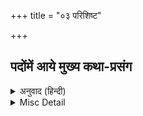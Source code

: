 +++
title = "०३ परिशिष्ट"

+++


## पदोंमें आये मुख्य कथा-प्रसंग


<details><summary>अनुवाद (हिन्दी)</summary>

मत्स्यावतार—  
प्रलयकालमें ब्रह्माजीके असावधान होनेपर दैत्य हयग्रीवने उनके मुखसे निकले वेदोंको हरण कर लिया और पातालमें जा छिपा। इससे व्याकुल होकर ब्रह्माजीने भगवान् की प्रार्थना की। भगवान् नारायणने मत्स्यावतार ग्रहण किया। उन्होंने हयग्रीवको मारकर वेदोंका उद्धार किया।  
ऐसी भी कथा आती है कि किसी कल्पके अन्तमें प्रलयके समय शंखासुर नामके दैत्यने ब्रह्माजीसे वेदोंका हरण कर लिया था। उस जलमें रहनेवाले दैत्यको मत्स्यावतार धारण करके भगवान् ने मारा।  
कच्छपावतार—  
महर्षि दुर्वासाके शापसे इन्द्रकी श्री नष्ट हो गयी। दैत्योंने आक्रमण करके देवताओंके साथ उन्हें पराजित कर दिया। स्वर्गपर दैत्यराज बलिका अधिकार हो गया। देवताओंने भगवान् नारायणकी शरण ली। भगवान् ने उन्हें दैत्योंसे सन्धि करके क्षीरसमुद्रका मन्थन करनेका आदेश दिया। इन्द्र बलिके पास गये। बलि तथा दैत्योंने समुद्र-मन्थनसे प्राप्त अमृतमें समान भाग पानेकी आशामें देवताओंसे सन्धि कर ली। समुद्र-मन्थनके लिये वे लोग मिलकर मन्दराचलको लाने लगे। जब देवता और दैत्य उस महापर्वतको ढोनेमें असमर्थ हो गये, तब भगवान् नारायण स्वयं पर्वतको गरुड़पर रखकर ले आये। क्षीरसमुद्रमें डालनेपर वह पर्वत डूबने लगा। देवता-दैत्य उसे पकड़े नहीं रह सके। भगवान् नारायणने विशाल कच्छपका रूप धारण किया। वे उस पर्वतको अपनी पीठपर उठाये रहे। साथ ही वे अपने चतुर्भुजरूपसे अकेले ही वासुकिनागका मुख एवं पूँछ पकड़कर उसे मन्दराचलमें लपेटे समुद्र-मन्थन भी करते रहे; क्योंकि देवता और दैत्य समुद्र मथते-मथते थक चुके थे। उन लोगोंके किये कुछ हुआ नहीं। उनके थक जानेपर श्रीहरिने मन्थन प्रारम्भ किया। तभी समुद्रसे चौदहों रत्न एवं अमृत निकला।  
वामनावतार—  
भगवान् नारायणने मोहिनीरूप धारण करके समुद्रसे निकला अमृत देवताओंको ही पिला दिया। दैत्योंको अमृत नहीं मिला। इससे क्रुद्ध होकर दैत्योंने देवताओंसे युद्ध छेड़ दिया। युद्धमें देवता विजयी हुए। किंतु शुक्राचार्यने युद्धमें मारे गये दैत्योंको जीवित कर दिया। दैत्यराज बलिने थोड़े ही दिनोंमें अपनी सेवासे आचार्य शुक्रको प्रसन्न कर लिया। शुक्राचार्यकी कृपासे बलिको यज्ञकुण्डसे निकला रथ, दिव्य धनुष तथा अस्त्र-शस्त्र मिले। उन्होंने दैत्योंको साथ लेकर फिर स्वर्गपर चढ़ाई की। देवता उनकी अजेय शक्ति देखकर स्वर्ग छोड़कर भाग गये, किंतु स्वर्गका राज्य तो सौ अश्वमेध-यज्ञ करनेवाला ही स्थायीरूपसे कर सकता है। शुक्राचार्य इस नियमको जानते थे। उन्होंने बलिको पृथ्वीपर लाकर नर्मदा-किनारे अश्वमेध-यज्ञ प्रारम्भ कराया। निन्यानबे अश्वमेध-यज्ञ बलिके निर्विघ्न पूरे हो गये।  
उधर देवमाता अदिति अपने पुत्र देवताओंकी पराजयसे बहुत दुःखी थीं। उन्होंने अपने पति महर्षि कश्यपसे इस दुःखको दूर करनेकी प्रार्थना की। कश्यपजीने उन्हें भगवान् की आराधना करनेको कहा, अदितिकी आराधनासे प्रसन्न होकर भगवान् नारायणने उन्हें दर्शन दिया और उनके पुत्र होकर प्रकट होनेका वरदान भी।  
भगवान् वामनरूपमें अदितिके पुत्र होकर प्रकट हुए। वहाँसे वे बलिकी यज्ञशालामें पधारे। उस समय बलि सौवाँ अश्वमेध-यज्ञ कर रहे थे। बलिने परम तेजस्वी वामनजीका स्वागत तथा पूजन किया और उनसे जो चाहे माँगनेको कहा। वामनभगवान् ने अपने पैरोंसे तीन पैर पृथ्वी माँगी। यद्यपि शुक्राचार्यने बलिको भूमि देनेसे मना किया और बतला दिया कि इस रूपमें साक्षात् विष्णु ही तुम्हें छलने आये हैं; किंतु सत्यवादी बलिने वामनको भूमि देनेका संकल्प कर ही दिया।  
भगवान् वामनने तत्काल विराट्‍रूप प्रकट किया। पूरी पृथ्वी उनके एक पदमें नप गयी। दूसरे पदसे उन्होंने स्वर्ग तथा ऊपरके सब लोक नाप लिये। उस समय भगवान् का वह पद ब्रह्मलोकतक जा पहुँचा। ब्रह्माजीने उसी चरणको धोकर अपने कमण्डलुमें रख लिया। भगवान् का वही चरणोदक गंगाजीके रूपमें पीछे पृथ्वीपर आया।  
बलिने तीसरे पैरके लिये स्थान न देखकर अपना मस्तक आगे कर दिया। भगवान् ने उसके मस्तकपर तीसरा पैर रखा। इस प्रकार छलसे बलिका सब राज्य लेकर वामनभगवान् ने इन्द्रको दे दिया। भगवान् की आज्ञासे दैत्योंके साथ बलि सुतललोक चले गये।  
वाराहावतार—  
ब्रह्माजी अपने ब्रह्मलोकमें बैठे पहले मानसी सृष्टि कर रहे थे। उस समय पृथ्वी समुद्रमें डूब गयी थी। जब ब्रह्माजीने मनुको उत्पन्न करके उन्हें सृष्टिके विस्तारकी आज्ञा दी, तब मनुने कहा—‘मेरी संतानोंके रहनेका स्थान तो पृथ्वी है। उसके उद्धारका यत्न कीजिये।’  
ब्रह्माजी दूसरा कोई उपाय न देखकर भगवान् का ध्यान करने लगे। उसी समय उनकी नाकसे ही अँगूठेके बराबर वाराहशिशुके रूपमें भगवान् प्रकट हुए। तनिक देरमें ही वाराहभगवान् का शरीर पर्वतके समान विशाल हो गया। वे समुद्रके जलमें घुस गये।  
दितिका पुत्र हिरण्याक्ष इतना बलवान् था कि उससे कोई युद्ध कर नहीं सकता था। वह युद्ध करनेके लिये प्रतिद्वन्द्वी ढूँढ़ता तीनों लोकोंमें घूम रहा था। नारदजीने उसे पाताल जाकर वाराहभगवान् से युद्ध करनेको कहा। वह जब पाताल पहुँचा, तब भगवान् वाराह पृथ्वीको दाँतोंपर उठाकर ला रहे थे। हिरण्याक्ष उनके पीछे लग गया। ऊपर आकर भगवान् ने पृथ्वीकी स्थापना की और फिर युद्ध करके हिरण्याक्ष दैत्यको मार दिया।  
नृसिंहावतार—  
भगवान् नारायणने वाराहावतार धारण करके हिरण्याक्षको मार दिया, इससे उसके बड़े भाई हिरण्यकशिपुको बड़ा क्रोध आया। उसने घोर तपस्या प्रारम्भ की। अन्तमें जब ब्रह्माजी प्रसन्न होकर वरदान देने आये, तब उसने कहा—‘मैं आपकी सृष्टिके किसी प्राणीसे, मनुष्य या पशुसे, पृथ्वीमें या आकाशमें, दिनमें या रातमें, घरमें या बाहर, किसी अस्त्र-शस्त्रसे न मारा जाऊँ।’  
यह वरदान पाकर वह अजेय हो गया। स्वर्गपर उसने अधिकार कर लिया। सभी देवता और लोकपाल भयसे उसकी सेवा करने लगे। उसने वेद-पाठ, यज्ञ तथा भगवान् का नाम लेनातक अपराध घोषित कर दिया।  
हिरण्यकशिपुके छोटे पुत्र प्रह्लाद परम भगवद्भक्त थे। वे भगवान् की भक्ति छोड़ दें—इसके लिये हिरण्यकशिपुने उन्हें बहुत समझाया, डराया-धमकाया और जब वे न माने तो उन्हें मार डालनेकी चेष्टा करने लगा। लेकिन विष देकर, अग्निमें डालकर, समुद्रमें डुबाकर, पर्वतसे गिराकर, सर्प तथा सिंहादिके सामने डलवाकर, मारण-प्रयोग करवाकर—इस प्रकार अनेक प्रयत्न करके भी वह प्रह्लादको न मार सका। भगवान् ने सर्वत्र प्रह्लादकी रक्षा की।  
अन्तमें हिरण्यकशिपु स्वयं प्रह्लादको मारनेके लिए उद्यत हुआ। उसने पूछा—‘कहाँ है तेरा भगवान्?’  
प्रह्लादजी बोले—‘मेरे प्रभु तो सर्वत्र हैं।’  
असुरने क्रोधमें पूछा—‘इस खम्भेमें भी है?’  
प्रह्लादके ‘हाँ’ कहते ही उसने वज्रके समान घूँसा खम्भेपर मारा। खम्भा बीचसे फट गया। प्रलयके समान गर्जना करते हुए भगवान् अद्भुतरूपमें प्रकट हो गये। उनका मुख सिंहके समान था और शेष शरीर मनुष्यके समान। नृसिंहभगवान् ने हिरण्यकशिपुको पकड़ लिया। संध्याके समय, द्वारकी चौखटपर ले जाकर अपनी जाँघोंपर पटककर नखोंसे ही भगवान् ने उस असुरका पेट फाड़कर उसे मार दिया।  
परशुराम-अवतार—  
महर्षि जमदग्निके पुत्रके रूपमें भगवान् परशुरामरूपसे प्रकट हुए। उस समय क्षत्रियनरेश प्रजाको पीड़ा देनेवाले, धर्मविरोधी और पापी हो रहे थे। उनका संहार करनेके लिये ही यह अवतार हुआ था। राजा कृतवीर्यके पुत्र अर्जुनके सहस्र भुजाएँ थीं। वह सेनाके साथ एक बार महर्षि जमदग्निके आश्रममें आया। जमदग्निजीने कामधेनु गौके प्रभावसे उसका भली प्रकार स्वागत-सत्कार किया। किंतु कामधेनुकी महिमा देखकर वह दुष्ट राजा ऋषिके न देनेपर बलपूर्वक उनसे वह गाय छीन ले गया।  
उस समय परशुरामजी आश्रममें नहीं थे। लौटनेपर उन्होंने सहस्रार्जुनकी दुष्टता सुनी तो क्रोधमें भरकर दौड़ पड़े। युद्धमें उन्होंने सहस्रार्जुनको मार डाला और अपनी गौ लौटा लाये। किंतु सहस्रार्जुनके पुत्रोंने अपने पिताकी मृत्युका बदला लेनेका निश्चय कर लिया। एक दिन परशुरामजी आश्रमसे बाहर गये हुए थे। उस समय आकर ध्यान करते हुए जमदग्नि ऋषिका मस्तक वे काट ले गये। लौटनेपर परशुरामजीको बड़ा क्रोध आया। उन्होंने सहस्रार्जुनके पुत्रोंको तो मारा ही, पृथ्वीके सभी क्षत्रिय नरेशोंका इक्कीस बार संहार किया। अपने पिताका मस्तक लाकर उन्हें अपने योगबलसे जीवित करके सप्तर्षियोंमें प्रतिष्ठित किया। परशुरामजी अमर हैं। कलियुगके अन्तमें जब भगवान् कल्किरूपसे अवतार लेंगे, तब परशुरामजी कल्किभगवान् को अस्त्र-शस्त्रकी शिक्षा देंगे। अगले मन्वन्तरमें वे भी सप्तर्षियोंमेंसे एक होंगे।  
रामावतार—  
त्रेतामें देवताओं तथा ब्रह्माजीकी प्रार्थनासे पृथ्वीका भार दूर करनेके लिये भगवान् ने अयोध्यामें महाराज दशरथके यहाँ अपने अंशोंके साथ अवतार लिया। महाराज दशरथकी तीन रानियाँ थीं—कौसल्या, कैकेयी और सुमित्रा। इनमें कौसल्याजीके पुत्ररूपमें भगवान् श्रीराम स्वयं प्रकट हुए। कैकेयीजीके पुत्र भरत और सुमित्रासे लक्ष्मण तथा शत्रुघ्न हुए।  
ज्यों ही ये कुमार बड़े हुए, त्यों ही महर्षि विश्वामित्र अयोध्या आये। मारीच-सुबाहु राक्षस गंदी वस्तुओंकी वर्षा करके उनका यज्ञ बार-बार भ्रष्ट कर देते थे। ऋषिके आग्रहपर महाराज दशरथने राम-लक्ष्मणको उनके साथ कर दिया। मार्गमें ताड़का नामक राक्षसीने उनपर आक्रमण किया। उसे श्रीरामने एक ही बाणसे मारकर मुक्त कर दिया। महर्षिके आश्रमपर पहुँचकर दोनों भाई यज्ञकी रक्षा करने लगे। जब राक्षसोंने आक्रमण किया, तब श्रीरामने सुबाहुको मार दिया और मारीचको बाण मारकर सौ योजन दूर समुद्र-किनारे फेंक दिया। लक्ष्मणने पूरी राक्षस-सेनाको नष्ट कर दिया।  
यज्ञ पूरा होनेपर महर्षि विश्वामित्र दोनों भाइयोंको लेकर जनकपुर चले; क्योंकि वहाँ महाराज जनककी कन्या श्रीसीताजीके विवाहके लिये स्वयंवर होनेवाला था। जो जनकजीके यहाँ रखे शंकरजीके भारी धनुषको उठा लेता, उसीके साथ जानकीजीका विवाह होता। मार्गमें महर्षि गौतमके शापसे पत्थरकी मूर्ति बनी पड़ी उनकी पत्नी अहल्या मिली। विश्वामित्रजीके कहनेसे श्रीरामने अपने चरणोंसे उसे छू दिया। उनकी चरणधूलि पड़ते ही अहल्याका पाप-शाप नष्ट हो गया। वह देवीके रूपमें प्रकट होकर अपने पतिके लोकको चली गयी। जनकपुर पहुँचनेपर जब कोई नरेश शंकरजीके पिनाक नामक धनुषको नहीं उठा सका, तब अन्तमें महर्षिकी आज्ञासे श्रीराम उठे। उन्होंने उस पिनाकको उठाकर उसपर डोरी चढ़ायी और खींचकर धनुषको तोड़ दिया। पीछे शंकरजीका धनुष टूटनेका समाचार पाकर वहाँ परशुरामजी क्रोधमें भरे आये। किंतु श्रीरामका प्रताप देखकर उन्हें अपना धनुष देकर लौट गये। जनकजीने अयोध्या दूत भेजा। महाराज दशरथ बारात सजाकर आये। श्रीरामजीका विवाह तो सीताजीसे हुआ ही, उनके तीनों भाइयोंका विवाह भी वहीं जनकजी तथा उनके भाईकी दूसरी पुत्रियोंसे हो गया।  
अयोध्या लौटनेपर कुछ दिन आनन्दसे बीते। महाराज दशरथने श्रीरामको युवराज-पद देना चाहा। उसी समय देवताओंकी प्रेरणासे रानी कैकेयीकी बुद्धिमें भेद पड़ गया। उन्होंने महाराज दशरथसे वचन लेकर भरतके लिये राज्य और श्रीरामके लिये चौदह वर्षका वनवास माँगा। पिताके वचनोंकी रक्षाके लिये श्रीजानकीजी तथा भाई लक्ष्मणजीके साथ श्रीराम वन चले गये। उनका वियोग न सह सकनेके कारण महाराज दशरथका परलोकवास हो गया। भरतजीने चित्रकूट जाकर श्रीरामको लौटानेका प्रयत्न किया; किंतु श्रीरामने उन्हें समझा-बुझाकर लौटा दिया।  
एक वनसे दूसरे वनमें घूमते श्रीराम पंचवटी पहुँचे। मार्गमें वे विराध राक्षसको मार चुके थे। पंचवटीमें रावणकी बहिन शूर्पणखा उनके पास कपटपूर्वक बुरे अभिप्रायसे आयी। उसकी दुष्टताके कारण लक्ष्मणजीने उसके नाक-कान काट लिये। शूर्पणखा दौड़ी हुई रावणके सेवक खर-दूषणके पास गयी। खर-दूषण और त्रिशिरा—ये तीनों भाई चौदह हजार राक्षसी सेना लेकर युद्ध करने आये; किंतु श्रीरामने अकेले ही थोड़ी-सी देरमें सबको यमलोक भेज दिया।  
शूर्पणखा लंका पहुँची, उसकी सब बातें सुनकर रावण मारीचको साथ लेकर पंचवटी आया। मारीच सोनेका मृग बनकर घूमने लगा। सीताजीके कहनेसे श्रीराम उसे मारने दौड़े। दूर जाकर उन्होंने मारीचको मार दिया। मरते समय उस राक्षसने लक्ष्मणजीका नाम पुकारा। लक्ष्मणजी भी श्रीजानकीजीके कहनेसे श्रीरामके पास गये। उसी समय रावणने सीताका हरण कर लिया। वह जब श्रीजानकीजीको ले जा रहा था, मार्गमें गीधराज जटायुने उसे रोका, किंतु रावणने तलवारसे जटायुके पंख काट दिये। सीताजीको लंका ले जाकर उसने अशोकवाटिकामें रख दिया।  
मारीचको मारकर श्रीराम लौटे। आश्रममें सीताको न देख वे वियोगमें व्याकुल होकर लक्ष्मणके साथ उन्हें ढूँढ़ते आगे चले। मार्गमें घायल जटायु मिले। श्रीरामको रावणद्वारा जानकीजीके हरे जानेका समाचार देकर जटायुने शरीर छोड़ दिया। भक्तवत्सल रामजीने बड़े सम्मानसे जटायुका अन्तिम संस्कार किया।  
वहाँसे चलते हुए रामजी शबरीके आश्रममें पहुँचे। शबरीने उनका सत्कार किया और प्रभुने उसे भक्तिका उपदेश किया। फिर ऋष्यमूक पर्वतके पास पहुँचनेपर हनुमान् जी मिले, उन्होंने सुग्रीवसे परिचय तथा मित्रता करायी। वानरराज बालिने अपने छोटे भाई सुग्रीवको मारकर निकाल दिया था। रघुनाथजीने एक ही बाणसे सात तालवृक्षोंको विद्ध करके सुग्रीवको विश्वास दिलाया कि वे बालिको मार देंगे। फिर बालिको मारकर उन्होंने सुग्रीवको किष्किन्धाका राज्य दिया।  
सुग्रीवने सीताजीका समाचार लेने चारों ओर वानर भेजे। उनमेंसे श्रीहनुमान् जी समुद्र कूदकर लंका गये। वे सीताजीसे मिलनेके बाद लंकामें आग लगाकर, उसे जलाकर लौट आये। समाचार पाकर श्रीरामने वानरी सेनाके साथ प्रस्थान किया। रावणका भाई विभीषण श्रीरामकी शरण आ गया। समुद्रपर पुल बनाकर श्रीरघुनाथजी कपिदलके साथ लंका पहुँच गये। युद्धमें श्रीरामके हाथों रावणका भाई कुम्भकर्ण तथा स्वयं रावण भी मारा गया।  
विभीषणको लंकाका राज्य देकर श्रीराम सीताजी, लक्ष्मणजी तथा वानरवीरोंके साथ पुष्पक विमानमें बैठकर अयोध्या लौट आये।  
श्रीकृष्ण-चरित—  
मथुरानरेश उग्रसेनजीके पुत्र कंसने पिताको कारागारमें डाल दिया था और वह स्वयं राजा बन बैठा था। उसने अपनी चचेरी बहिन देवकी और उनके पति वसुदेवजीको भी कैद कर रखा था और उनकी संतानोंको मार दिया करता था; क्योंकि आकाशवाणीने कंसको बताया था कि देवकीका पुत्र उसे मारेगा। देवकीके सातवें गर्भमें भगवान् शेष आये, योगमायाने उन्हें वसुदेवजीकी दूसरी पत्नी रोहिणीके गर्भमें पहुँचा दिया, जो उस समय गोकुलमें नन्दजीके घर रहती थीं। इस प्रकार रोहिणीजीसे बलरामजीका जन्म हुआ।  
देवकीके आठवें पुत्रके रूपमें स्वयं भगवान् ने अवतार लिया। योगमायाके प्रभावसे कारागारके द्वार खुल गये। वसुदेवजी रातमें ही अपने कुमारको गोकुलमें नन्दजीकी पत्नी यशोदाजीके पलंगपर रख आये और उसी रात उत्पन्न हुई यशोदाजीकी कन्या उठा लाये। कंस जब इस कन्याको पटककर मारने चला, तब कन्या हाथसे छूटकर आकाशमें चली गयी। अष्टभुजा देवीके रूपमें प्रकट होकर उसने कंससे कहा—‘तेरा मारनेवाला कहीं पैदा हो गया है।’  
कंसने उसी दिन राक्षसोंको नवजात शिशुओंको मारनेकी आज्ञा दी। उसकी आज्ञासे राक्षसी पूतना शिशु-हत्या करती घूमती हुई एक दिन सुन्दर नारीवेष बनाकर स्तनोंमें विष लगाये गोकुल नन्दभवन पहुँची। वह दूध पिलानेके बहाने श्रीकृष्णचन्द्रको मार डालना चाहती थी। श्रीकृष्णने दूधके साथ उसके प्राण भी पी लिये। पूतना मर गयी।  
कंसका भेजा शकटासुर राक्षस अदृश्यरूपसे छकड़ेमें आ घुसा था। माताने उसी छकड़ेके नीचे श्रीकृष्णको सुला दिया था। राक्षस छकड़ा दबाकर उन्हें मार डालना चाहता था, परंतु श्यामने अपने नन्हें चरण उछालकर छकड़ेको गिरा दिया। छकड़ा उलट गया, टूट गया और राक्षस तो समाप्त ही हो गया।  
कंसका भेजा दैत्य तृणावर्त बवंडरके रूपमें आया और श्यामको आकाशमें उड़ा ले गया, किंतु कन्हाईने उसका गला दबा दिया। राक्षस स्वयं मरकर गिर पड़ा।  
एक बार जब लड़कोंने कहा—‘मोहनने मिट्टी खायी है’ और माता यशोदा उन्हें डाँटने लगीं, तब श्यामने मुख खोलकर अपने मुखमें ही उन्हें पूरा ब्रह्माण्ड दिखा दिया। एक बार घरमें दहीका मटका फोड़कर कन्हाई चोरीसे बंदरोंको मक्खन खिला रहे थे। माताने उन्हें पकड़ लिया और ऊखलसे बाँधने लगीं; किंतु रस्सी बार-बार दो अंगुल छोटी हो जाती थी। किंतु माताका परिश्रम देखकर श्रीकृष्ण स्वयं बँध गये और जब माता घरके काममें लग गयीं, तब ऊखल घसीटते हुए वे द्वारपर लगे यमलार्जुन वृक्षोंके बीचसे निकलकर उनमें ऊखल अड़ाकर खींचने लगे। इससे वे दोनों वृक्ष जड़से उखड़कर गिर पड़े। बात यह है कि कुबेरके पुत्र नल-कूबर और मणिग्रीव एक बार स्त्रियोंके साथ नंगे होकर शराबके नशेमें चूर स्नान कर रहे थे। देवर्षि नारदके उधरसे निकलनेपर भी उन्होंने न वस्त्र पहने, न प्रणाम किया। इससे नारदजीने उन्हें वृक्ष होनेका शाप दे दिया। वे दोनों गोकुलमें अर्जुन वृक्ष हो गये। जब श्रीकृष्णने वृक्षोंको उखाड़ दिया, तब दोनों फिर देवता होकर अपने लोकको चले गये।  
गोकुलमें बार-बार उत्पात होते देखकर नन्दजी गोपोंके साथ वहाँसे नन्दगाँवमें आ बसे। वहाँ भी कंसके कई राक्षस आये। सबसे पहले वत्सासुर बछड़ा बनकर आया था, जिसे श्रीकृष्णने पैर पकड़कर पटककर मार दिया। फिर बकासुर बगुला बनकर आया, श्यामने उसकी चोंच पकड़कर चीर डाला उसे। अघासुर तो बड़ा भारी अजगर ही बनकर आया था। गोपबालक तथा बछड़े उसके मुखको गुफा समझकर उसमें चले भी गये थे। श्रीकृष्णचन्द्र भी उन्हें बचाने उसके मुखमें गये और अपना शरीर इतना बढ़ा लिया कि असुरकी श्वास ही रुक गयी। प्राणवायु रुकनेसे उसका मस्तक फट गया और वह मर गया।  
मय दानवका पुत्र व्योमासुर गोपबालक बनकर गोपकुमारोंमें आ मिला था। वह खेलमें छलपूर्वक गोपबालकोंको ले जाकर गुफामें बंद कर देता था। श्रीकृष्णचन्द्रने उसे पकड़ लिया तथा घूसे-थप्पड़ोंसे ही मार डाला। कंसका भेजा प्रलम्बासुर भी गोपबालक बनकर ही आया था। वह खेलमें बलरामजीको पीठपर बैठाकर मथुरा भाग जाना चाहता था; किंतु बलरामजीके एक ही घूसेसे उसकी कपालक्रिया हो गयी। तालवनमें धेनुक नामका असुर गधेके रूपमें अपने परिवारके साथ रहता था। गोपबालकोंकी ताड़ खानेकी इच्छा जानकर दोनों भाई वहाँ गये। बलरामजीने धेनुकको पैर पकड़कर ताड़के पेड़पर दे मारा। उसके परिवारके राक्षस दौड़े आये तो उनको मारनेमें श्याम भी बड़े भाईकी सहायतामें जुट गये। कंसका भेजा असुर अरिष्टासुर साँड़ बनकर आया था। उसे श्रीकृष्णने जब मार दिया, तब सबसे अन्तमें केशी राक्षस आया घोड़ा बनकर। कन्हाईने उसके मुखमें अपनी भुजा डाल दी। वह भुजा इतनी बढ़ी कि केशीका शरीर ककड़ीके समान फट गया।  
कुबेरका सेवक शंखचूड़ नामका यक्ष घूमता हुआ वृन्दावन आ गया था। उसने वनमें क्रीड़ा करती गोपियोंको पकड़ लिया और उन्हें लेकर भागा। किंतु गोपियोंकी पुकार सुनकर श्यामसुन्दर दौड़ पड़े। कुछ ही दूर जाकर यक्षका सिर एक घूसेसे उन्होंने चूर्ण कर दिया।  
एक बार गोप अम्बिकावनकी यात्रा करने गये। वहाँ रात्रिमें सोते समय नन्दबाबाको एक अजगरने पकड़ लिया और निगलने लगा। गोपोंद्वारा मशालोंसे जलाये जानेपर भी जब उसने व्रजराजको नहीं छोड़ा, तब श्रीकृष्णने आकर उसे चरणसे मारा। उनका चरण-स्पर्श होते ही अजगरका शरीर छूट गया। वह देवरूप धारण करके स्वर्ग चला गया। इसी प्रकार एक बार नन्दबाबा एकादशीके व्रतके बाद भ्रमसे रात्रिमें ही सबेरा हुआ समझकर यमुनामें स्नान करने घुसे। एक वरुणका सेवक उन्हें वरुणलोक पकड़ ले गया। पिताके डूबनेकी बात सुनकर श्रीकृष्णचन्द्र यमुनामें कूद पड़े और वरुणलोक जाकर बाबाको ले आये।  
यमुनाजीमें सौ फनोंवाला कालियनाग रहता था। उसके विषसे वहाँका यमुनाजल विषैला हो गया था। खेल-ही-खेलमें श्यामसुन्दर ह्रदमें कूद पड़े। एक बार तो कालियने उन्हें अपने शरीरसे लपेट लिया; किंतु कुछ देरमें वे उसके बन्धनसे छूट गये। कूदकर वे सर्पके फनपर खड़े हो गये और एकसे दूसरे फनपर कूदकर नृत्य करने लगे। कालियके फन चिथड़े हो गये। अन्तमें उसने भगवान् को पहचानकर क्षमा माँगी। श्रीकृष्णकी आज्ञासे कालिय परिवारके साथ समुद्रमें चला गया।  
देवराज इन्द्रका गर्व नष्ट करनेके लिये श्रीकृष्णचन्द्रने गोपोंको इन्द्रका यज्ञ करनेसे रोक दिया और गिरिराज गोवर्धनकी पूजा करायी। इससे क्रोधमें आकर इन्द्रने व्रजपर प्रलय-वर्षा प्रारम्भ कर दी। श्रीकृष्णचन्द्रने गोवर्धन पर्वतको उठाकर बायें हाथकी छोटी अँगुलीपर रख लिया और सात दिन-रात खड़े रहे। पर्वतके नीचे पूरे व्रजके लोग सुरक्षित थे। अन्तमें सात दिन-रात वर्षा करके इन्द्र हार गये। वर्षा बन्द हो गयी। श्यामसुन्दरने पर्वत यथास्थान रख दिया। इन्द्रने आकर भगवान् से क्षमा माँगी।  
व्रजकी बालिकाएँ चाहती थीं कि हमारे पति श्रीकृष्ण ही हों। इसके लिये वे मार्गशीर्ष महीनेमें प्रातःकाल यमुनास्नान करके देवीकी पूजा करती थीं। जिस दिन महीना पूरा हुआ, उस दिन आकर श्यामसुन्दर उनके वस्त्र लेकर कदम्बपर जा चढ़े। पीछे जब मोहनके कहनेपर वे सब जलसे बाहर आ गयीं, उनके वस्त्र लौटाकर श्यामने वर्षभर बाद उनके साथ रास करनेका वचन दिया। एक वर्ष बाद शरद्-ऋतुकी पूर्णिमाको उन्होंने उनके साथ वृन्दावनमें रास-क्रीड़ा की।  
उधर जब कंसका भेजा केशी भी श्रीकृष्णके हाथों मारा गया, तब कंसने अक्रूरको बलराम-श्यामको मथुरा बुलाने भेजा। दोनों भाई मथुरा आये। पहले ही दिन श्रीकृष्णचन्द्रने कंसके धोबीको मार दिया, उसके धनुषको तोड़ दिया। दूसरे दिन अखाड़ेके द्वारपर कुवलयापीड़ हाथीको मारकर दोनों भाई अखाड़ेमें प्रविष्ट हुए। बलरामजीसे मल्लयुद्धमें मुष्टिक और श्यामके द्वारा चाणूर मारा गया। श्रीकृष्णने ऊँचे मंचपर बैठे बकवाद करते कंसके केश पकड़कर उसे नीचे पटककर मार दिया। मथुराका राज्य फिर उग्रसेनजीको मिला। वसुदेव-देवकी अपने पुत्रोंको पाकर आनन्दमग्न हो गये।  
श्याम-बलरामने उज्जैन जाकर सांदीपनि ऋषिसे शिक्षा प्राप्त की और समुद्रमें डूबकर मरे हुए उनके पुत्रको यमलोकसे लाकर गुरुदक्षिणामें दिया। अपने जामाता कंसके मारे जानेसे रुष्ट मगधराज जरासंध बार-बार मथुरापर आक्रमण कर रहा था। सत्रह बार वह पराजित हुआ; किंतु अठारहवीं बार नरनाटॺ करते श्रीकृष्णचन्द्र उसके सामनेसे भाग खड़े हुए। मथुरा सूनी पड़ी थी। समुद्रमें द्वारिका बसाकर मथुराके लोगोंको वहाँ पहले ही लीलामय भेज चुके थे। जरासंधसे पहले ही आकर कालयवन मारा जा चुका था। जरासंध अपनेको विजयी मानकर भले लौटे, उसके हाथ लगना कुछ नहीं था।  
द्वारिका पहुँचनेपर ब्रह्माजीके आदेशसे महाराज रैवतने अपनी पुत्री रेवतीका विवाह बलरामजीसे कर दिया और श्रीकृष्णचन्द्रके विवाहोंका क्रम प्रारम्भ हो गया। जरासंध आदि शिशुपालके सहायकोंका मान-मर्दन करके वे रुक्मिणीजीको हर लाये। सत्राजित् ने स्वयं अपनी पुत्री सत्यभामाका उनसे विवाह कर दिया; क्योंकि सूर्यसे प्राप्त स्यमन्तक मणिके हरणका जो झूठा कलंक उसने श्रीकृष्णपर लगाया था, उस दोषका मार्जन करनेके लिये वह उन्हें अपना जामाता बना लेनेको उत्सुक था। जाम्बवतीजी तो इस स्यमन्तक-प्रसंगका उपहार ही थीं। स्यमन्तककी खोजमें जानेपर सत्राजित् का भाई सिंहद्वारा मारा गया—यह खोज मिली, सिंह आगे मरा पड़ा मिला और उसे मारनेवालेकी खोज करते श्रीकृष्णचन्द्र ऋक्षराज जाम्बवन्तकी गुफामें पहुँच गये। पहले तो जाम्बवन्तजीने आक्रमण ही कर दिया। पेड़, पत्थर और वे न रहे तो घूसोंसे ही युद्ध चलता रहा, अविराम रात-दिन पूरे अट्ठाईस दिन। किंतु अन्तमें जाम्बवन्तजीका शरीर पिस-सा उठा। अपने आराध्यको उन्होंने पहचान लिया। क्षमा माँगी और अपनी पुत्री जाम्बवती भेंट कर दी।  
इस संग्रहके पदोंमें यहींतकके चरितोंकी कहीं-कहीं चर्चा हुई है। पूरा श्रीकृष्ण-चरित तो यहाँ देना कठिन ही है। जाम्बवतीजीके अतिरिक्त कालिन्दी, मित्रविन्दा, भद्रा, लक्ष्मणा तथा सत्या—ये मुख्य पटरानियाँ उनकी थीं। भौमासुरको मारकर उसके यहाँसे सोलह सहस्र राजकुमारियोंका उन्होंने उद्धार किया। उनका भी पाणिग्रहण करना आवश्यक ही था, इसके बिना उनका उद्धार कुछ अर्थ ही नहीं रखता!  
दन्तवक्त्र, विदूरथ, पौण्ड्रक, शाल्व, द्विविद आदि असुरोंसे पृथ्वीका भार दूर करनेके लिये ही जिनका अवतार हुआ था, वे असुरोंका संहार तो करते ही। कुछका उन्होंने किया, कुछका उनके बड़े भैयाने। महाभारतका संग्राम उनकी भू-भार-हरणकी क्रीड़ा ही तो थी। अपार तथा अचिन्त्य हैं उन लीलामयके चरित।
</details>

<details><summary>Misc Detail</summary>

अन्तिम पृष्ठ
</details>